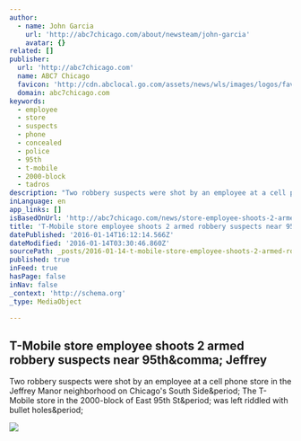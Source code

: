 ```yaml
---
author:
  - name: John Garcia
    url: 'http://abc7chicago.com/about/newsteam/john-garcia'
    avatar: {}
related: []
publisher:
  url: 'http://abc7chicago.com'
  name: ABC7 Chicago
  favicon: 'http://cdn.abclocal.go.com/assets/news/wls/images/logos/favicon.ico'
  domain: abc7chicago.com
keywords:
  - employee
  - store
  - suspects
  - phone
  - concealed
  - police
  - 95th
  - t-mobile
  - 2000-block
  - tadros
description: "Two robbery suspects were shot by an employee at a cell phone store in the Jeffrey Manor neighborhood on Chicago's South Side. The T-Mobile store in the 2000-block of East 95th St. was left riddled with bullet holes."
inLanguage: en
app_links: []
isBasedOnUrl: 'http://abc7chicago.com/news/store-employee-shoots-2-armed-robbery-suspects/1157778/'
title: 'T-Mobile store employee shoots 2 armed robbery suspects near 95th, Jeffrey'
datePublished: '2016-01-14T16:12:14.566Z'
dateModified: '2016-01-14T03:30:46.860Z'
sourcePath: _posts/2016-01-14-t-mobile-store-employee-shoots-2-armed-robbery-suspects-near.md
published: true
inFeed: true
hasPage: false
inNav: false
_context: 'http://schema.org'
_type: MediaObject

---
```

<article style=""><h1>T-Mobile store employee shoots 2 armed robbery suspects near 95th&amp;comma; Jeffrey</h1><p>Two robbery suspects were shot by an employee at a cell phone store in the Jeffrey Manor neighborhood on Chicago's South Side&amp;period; The T-Mobile store in the 2000-block of East 95th St&amp;period; was left riddled with bullet holes&amp;period;</p><img src="http://cdn.abclocal.go.com/content/wls/images/cms/automation/vod/1157966_1280x720.jpg" /></article>